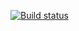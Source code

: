 [![Build status](https://ci.appveyor.com/api/projects/status/ye1lj8yioletntyi?svg=true)](https://ci.appveyor.com/project/Budenovsky/aqa-hw-1-2-api-ci-9cglb)
